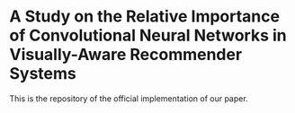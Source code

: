 # A Study on the Relative Importance of Convolutional Neural Networks in Visually-Aware Recommender Systems

This is the repository of the official implementation of our paper.
